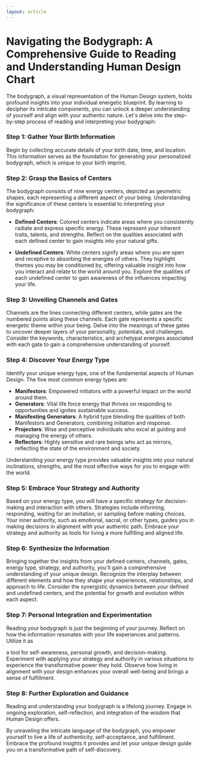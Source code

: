 ```yaml
---
layout: article
---
```

# Navigating the Bodygraph: A Comprehensive Guide to Reading and Understanding Human Design Chart

The bodygraph, a visual representation of the Human Design system, holds profound insights into your individual energetic blueprint. By learning to decipher its intricate components, you can unlock a deeper understanding of yourself and align with your authentic nature. Let's delve into the step-by-step process of reading and interpreting your bodygraph:

### Step 1: Gather Your Birth Information

Begin by collecting accurate details of your birth date, time, and location. This information serves as the foundation for generating your personalized bodygraph, which is unique to your birth imprint.

### Step 2: Grasp the Basics of Centers

The bodygraph consists of nine energy centers, depicted as geometric shapes, each representing a different aspect of your being. Understanding the significance of these centers is essential to interpreting your bodygraph:

- **Defined Centers**: Colored centers indicate areas where you consistently radiate and express specific energy. These represent your inherent traits, talents, and strengths. Reflect on the qualities associated with each defined center to gain insights into your natural gifts.

- **Undefined Centers**: White centers signify areas where you are open and receptive to absorbing the energies of others. They highlight themes you may be conditioned by, offering valuable insight into how you interact and relate to the world around you. Explore the qualities of each undefined center to gain awareness of the influences impacting your life.

### Step 3: Unveiling Channels and Gates

Channels are the lines connecting different centers, while gates are the numbered points along these channels. Each gate represents a specific energetic theme within your being. Delve into the meanings of these gates to uncover deeper layers of your personality, potentials, and challenges. Consider the keywords, characteristics, and archetypal energies associated with each gate to gain a comprehensive understanding of yourself.

### Step 4: Discover Your Energy Type

Identify your unique energy type, one of the fundamental aspects of Human Design. The five most common energy types are:

- **Manifestors**: Empowered initiators with a powerful impact on the world around them.
- **Generators**: Vital life force energy that thrives on responding to opportunities and ignites sustainable success.
- **Manifesting Generators**: A hybrid type blending the qualities of both Manifestors and Generators, combining initiation and response.
- **Projectors**: Wise and perceptive individuals who excel at guiding and managing the energy of others.
- **Reflectors**: Highly sensitive and rare beings who act as mirrors, reflecting the state of the environment and society.

Understanding your energy type provides valuable insights into your natural inclinations, strengths, and the most effective ways for you to engage with the world.

### Step 5: Embrace Your Strategy and Authority

Based on your energy type, you will have a specific strategy for decision-making and interaction with others. Strategies include informing, responding, waiting for an invitation, or sampling before making choices. Your inner authority, such as emotional, sacral, or other types, guides you in making decisions in alignment with your authentic path. Embrace your strategy and authority as tools for living a more fulfilling and aligned life.

### Step 6: Synthesize the Information

Bringing together the insights from your defined centers, channels, gates, energy type, strategy, and authority, you'll gain a comprehensive understanding of your unique design. Recognize the interplay between different elements and how they shape your experiences, relationships, and approach to life. Consider the synergistic dynamics between your defined and undefined centers, and the potential for growth and evolution within each aspect.

### Step 7: Personal Integration and Experimentation

Reading your bodygraph is just the beginning of your journey. Reflect on how the information resonates with your life experiences and patterns. Utilize it as

a tool for self-awareness, personal growth, and decision-making. Experiment with applying your strategy and authority in various situations to experience the transformative power they hold. Observe how living in alignment with your design enhances your overall well-being and brings a sense of fulfillment.

### Step 8: Further Exploration and Guidance

Reading and understanding your bodygraph is a lifelong journey. Engage in ongoing exploration, self-reflection, and integration of the wisdom that Human Design offers.

By unraveling the intricate language of the bodygraph, you empower yourself to live a life of authenticity, self-acceptance, and fulfillment. Embrace the profound insights it provides and let your unique design guide you on a transformative path of self-discovery.